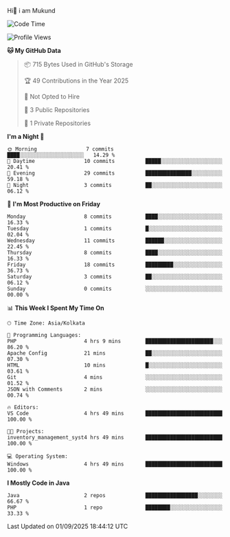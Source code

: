   Hi👋 i am Mukund
<!--
**MukundAkabari/MukundAkabari** is a ✨ _special_ ✨ repository because its `README.md` (this file) appears on your GitHub profile.

Here are some ideas to get you started:

- 🔭 I’m currently working Java
- 🌱 I’m currently learning Sping booy ,Java  ...

<!--START_SECTION:waka-->
![Code Time](http://img.shields.io/badge/Code%20Time-60%20hrs%2017%20mins-blue)

![Profile Views](http://img.shields.io/badge/Profile%20Views-7-blue)

**🐱 My GitHub Data** 

> 📦 715 Bytes Used in GitHub's Storage 
 > 
> 🏆 49 Contributions in the Year 2025
 > 
> 🚫 Not Opted to Hire
 > 
> 📜 3 Public Repositories 
 > 
> 🔑 1 Private Repositories 
 > 
**I'm a Night 🦉** 

```text
🌞 Morning                7 commits           ████░░░░░░░░░░░░░░░░░░░░░   14.29 % 
🌆 Daytime                10 commits          █████░░░░░░░░░░░░░░░░░░░░   20.41 % 
🌃 Evening                29 commits          ███████████████░░░░░░░░░░   59.18 % 
🌙 Night                  3 commits           ██░░░░░░░░░░░░░░░░░░░░░░░   06.12 % 
```
📅 **I'm Most Productive on Friday** 

```text
Monday                   8 commits           ████░░░░░░░░░░░░░░░░░░░░░   16.33 % 
Tuesday                  1 commits           █░░░░░░░░░░░░░░░░░░░░░░░░   02.04 % 
Wednesday                11 commits          ██████░░░░░░░░░░░░░░░░░░░   22.45 % 
Thursday                 8 commits           ████░░░░░░░░░░░░░░░░░░░░░   16.33 % 
Friday                   18 commits          █████████░░░░░░░░░░░░░░░░   36.73 % 
Saturday                 3 commits           ██░░░░░░░░░░░░░░░░░░░░░░░   06.12 % 
Sunday                   0 commits           ░░░░░░░░░░░░░░░░░░░░░░░░░   00.00 % 
```


📊 **This Week I Spent My Time On** 

```text
🕑︎ Time Zone: Asia/Kolkata

💬 Programming Languages: 
PHP                      4 hrs 9 mins        ██████████████████████░░░   86.20 % 
Apache Config            21 mins             ██░░░░░░░░░░░░░░░░░░░░░░░   07.30 % 
HTML                     10 mins             █░░░░░░░░░░░░░░░░░░░░░░░░   03.61 % 
Git                      4 mins              ░░░░░░░░░░░░░░░░░░░░░░░░░   01.52 % 
JSON with Comments       2 mins              ░░░░░░░░░░░░░░░░░░░░░░░░░   00.74 % 

🔥 Editors: 
VS Code                  4 hrs 49 mins       █████████████████████████   100.00 % 

🐱‍💻 Projects: 
inventory_management_syst4 hrs 49 mins       █████████████████████████   100.00 % 

💻 Operating System: 
Windows                  4 hrs 49 mins       █████████████████████████   100.00 % 
```

**I Mostly Code in Java** 

```text
Java                     2 repos             █████████████████░░░░░░░░   66.67 % 
PHP                      1 repo              ████████░░░░░░░░░░░░░░░░░   33.33 % 
```




 Last Updated on 01/09/2025 18:44:12 UTC
<!--END_SECTION:waka-->
